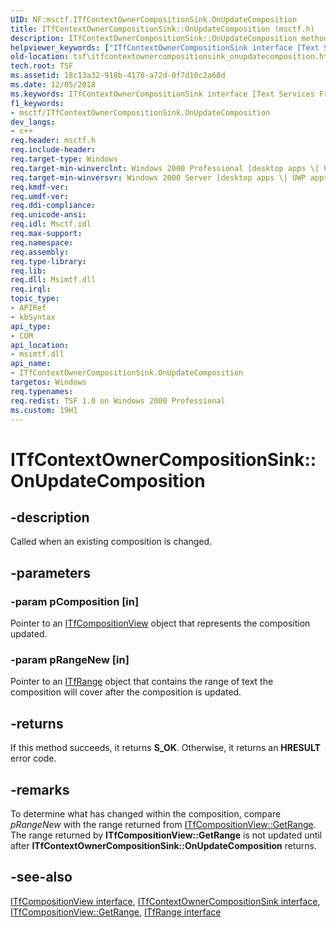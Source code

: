 ```yaml
---
UID: NF:msctf.ITfContextOwnerCompositionSink.OnUpdateComposition
title: ITfContextOwnerCompositionSink::OnUpdateComposition (msctf.h)
description: ITfContextOwnerCompositionSink::OnUpdateComposition methodhelpviewer_keywords: ["ITfContextOwnerCompositionSink interface [Text Services Framework]","OnUpdateComposition method","ITfContextOwnerCompositionSink.OnUpdateComposition","ITfContextOwnerCompositionSink::OnUpdateComposition","OnUpdateComposition","OnUpdateComposition method [Text Services Framework]","OnUpdateComposition method [Text Services Framework]","ITfContextOwnerCompositionSink interface","_tsf_itfcontextownercompositionsink_onupdatecomposition_ref","msctf/ITfContextOwnerCompositionSink::OnUpdateComposition","tsf.itfcontextownercompositionsink_onupdatecomposition"]
old-location: tsf\itfcontextownercompositionsink_onupdatecomposition.htm
tech.root: TSF
ms.assetid: 18c13a32-918b-4178-a72d-0f7d10c2a68d
ms.date: 12/05/2018
ms.keywords: ITfContextOwnerCompositionSink interface [Text Services Framework],OnUpdateComposition method, ITfContextOwnerCompositionSink.OnUpdateComposition, ITfContextOwnerCompositionSink::OnUpdateComposition, OnUpdateComposition, OnUpdateComposition method [Text Services Framework], OnUpdateComposition method [Text Services Framework],ITfContextOwnerCompositionSink interface, _tsf_itfcontextownercompositionsink_onupdatecomposition_ref, msctf/ITfContextOwnerCompositionSink::OnUpdateComposition, tsf.itfcontextownercompositionsink_onupdatecomposition
f1_keywords:
- msctf/ITfContextOwnerCompositionSink.OnUpdateComposition
dev_langs:
- c++
req.header: msctf.h
req.include-header: 
req.target-type: Windows
req.target-min-winverclnt: Windows 2000 Professional [desktop apps \| UWP apps]
req.target-min-winversvr: Windows 2000 Server [desktop apps \| UWP apps]
req.kmdf-ver: 
req.umdf-ver: 
req.ddi-compliance: 
req.unicode-ansi: 
req.idl: Msctf.idl
req.max-support: 
req.namespace: 
req.assembly: 
req.type-library: 
req.lib: 
req.dll: Msimtf.dll
req.irql: 
topic_type:
- APIRef
- kbSyntax
api_type:
- COM
api_location:
- msimtf.dll
api_name:
- ITfContextOwnerCompositionSink.OnUpdateComposition
targetos: Windows
req.typenames: 
req.redist: TSF 1.0 on Windows 2000 Professional
ms.custom: 19H1
---
```


# ITfContextOwnerCompositionSink::OnUpdateComposition


## -description

Called when an existing composition is changed.

## -parameters




### -param pComposition [in]

Pointer to an <a href="https://docs.microsoft.com/windows/desktop/api/msctf/nn-msctf-itfcompositionview">ITfCompositionView</a> object that represents the composition updated.


### -param pRangeNew [in]

Pointer to an <a href="https://docs.microsoft.com/windows/desktop/api/msctf/nn-msctf-itfrange">ITfRange</a> object that contains the range of text the composition will cover after the composition is updated.


## -returns



If this method succeeds, it returns <b xmlns:loc="http://microsoft.com/wdcml/l10n">S_OK</b>. Otherwise, it returns an <b xmlns:loc="http://microsoft.com/wdcml/l10n">HRESULT</b> error code.




## -remarks



To determine what has changed within the composition, compare <i>pRangeNew</i> with the range returned from <a href="https://docs.microsoft.com/windows/desktop/api/msctf/nf-msctf-itfcompositionview-getrange">ITfCompositionView::GetRange</a>. The range returned by <b>ITfCompositionView::GetRange</b> is not updated until after <b>ITfContextOwnerCompositionSink::OnUpdateComposition</b> returns.




## -see-also

[ITfCompositionView interface](nn-msctf-itfcompositionview.md), [ITfContextOwnerCompositionSink interface](nn-msctf-itfcontextownercompositionsink.md), [ITfCompositionView::GetRange](nf-msctf-itfcompositionview-getrange.md), [ITfRange interface](nn-msctf-itfrange.md)
